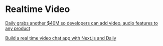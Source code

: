 # Realtime Video

[Daily grabs another $40M so developers can add video, audio features to any product](https://techcrunch.com/2021/11/10/daily-grabs-another-40m-so-developers-can-add-video-audio-features-to-any-product/)


[Build a real time video chat app with Next.js and Daily](https://www.daily.co/blog/build-a-real-time-video-chat-app-with-next-js-and-daily/)